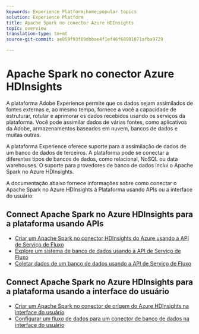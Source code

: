 ```yaml
---
keywords: Experience Platform;home;popular topics
solution: Experience Platform
title: Apache Spark no conector Azure HDInsights
topic: overview
translation-type: tm+mt
source-git-commit: ae059f93f09dbbae4f1ef46f68901071afba9729

---
```



# Apache Spark no conector Azure HDInsights

A plataforma Adobe Experience permite que os dados sejam assimilados de fontes externas e, ao mesmo tempo, fornece a você a capacidade de estruturar, rotular e aprimorar os dados recebidos usando os serviços da plataforma. Você pode assimilar dados de várias fontes, como aplicativos da Adobe, armazenamentos baseados em nuvem, bancos de dados e muitas outras.

A plataforma Experience oferece suporte para a assimilação de dados de um banco de dados de terceiros. A plataforma pode se conectar a diferentes tipos de bancos de dados, como relacional, NoSQL ou data warehouses. O suporte para provedores de banco de dados inclui o Apache Spark no Azure HDInsights.

A documentação abaixo fornece informações sobre como conectar o Apache Spark no Azure HDInsights à Plataforma usando APIs ou a interface do usuário:

## Connect Apache Spark no Azure HDInsights para a plataforma usando APIs

- [Criar um Apache Spark no conector HDInsights do Azure usando a API de Serviço de Fluxo](../../tutorials/api/create/databases/spark.md)
- [Explore um sistema de banco de dados usando a API de Serviço de Fluxo](../../tutorials/api/explore/database-nosql.md)
- [Coletar dados de um banco de dados usando a API de Serviço de Fluxo](../../tutorials/api/collect/database-nosql.md)

## Connect Apache Spark no Azure HDInsights para a plataforma usando a interface do usuário

- [Criar um Apache Spark no conector de origem do Azure HDInsights na interface do usuário](../../tutorials/ui/create/databases/spark.md)
- [Configurar um fluxo de dados para um conector de banco de dados na interface do usuário](../../tutorials/ui/dataflow/databases.md)